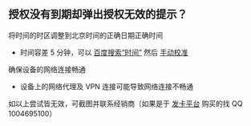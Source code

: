 ## 授权没有到期却弹出授权无效的提示？
将时间的时区调整到北京时间的正确日期正确时间  
- 时间容差 5 分钟，可以 [百度搜索“时间”](https://www.baidu.com/s?wd=时间) 然后 [手动校准](faq-0022.md)  

确保设备的网络连接畅通  
- 设备上的网络代理及 VPN 连接可能导致网络连接不畅通  

如以上尝试皆无效，可截图并联系经销商（如果是于 [发卡平台](https://www.xxtouch.com/buy) 购买的找 QQ 1004695100）  
